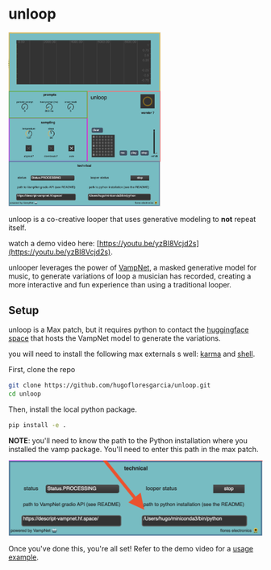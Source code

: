 # unloop

<img src="assets/fullUI.png" width="60%">

unloop is a co-creative looper that uses generative modeling to **not** repeat itself.

watch a demo video here: [https://youtu.be/yzBI8Vcjd2s](https://youtu.be/yzBI8Vcjd2s). 

unlooper leverages the power of [VampNet](https://hugo-does-things.notion.site/VampNet-Music-Generation-via-Masked-Acoustic-Token-Modeling-e37aabd0d5f1493aa42c5711d0764b33), a masked generative model for music, to generate variations of loop a musician has recorded, creating a more interactive and fun experience than using a traditional looper. 


## Setup 

unloop is a Max patch, but it requires python to contact the [huggingface space](https://huggingface.co/spaces/descript/vampnet) that hosts the VampNet model to generate the variations. 

you will need to install the following max externals s well: [karma](https://github.com/rconstanzo/karma/tree/master) and [shell](https://github.com/jeremybernstein/shell). 


First, clone the repo
```bash
git clone https://github.com/hugofloresgarcia/unloop.git
cd unloop
```


Then, install the local python package. 
```bash
pip install -e .
```

**NOTE**: you'll need to know the path to the Python installation where you installed the vamp package. You'll need to enter this path in the max patch. 

![python-path](assets/pythoninstall.png)



Once you've done this, you're all set! Refer to the demo video for a [usage example](https://youtu.be/yzBI8Vcjd2s). 
